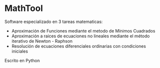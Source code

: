 # MathTool
Software especializado en 3 tareas matematicas:

 - Aproximación de Funciones mediante el metodo de Mínimos Cuadrados
 - Aproximación a raices de ecuaciones no lineales mediante el método iterativo de Newton - Raphson
 - Resolución de ecuaciones diferenciales ordinarias con condiciones iniciales
 
Escrito en Python
